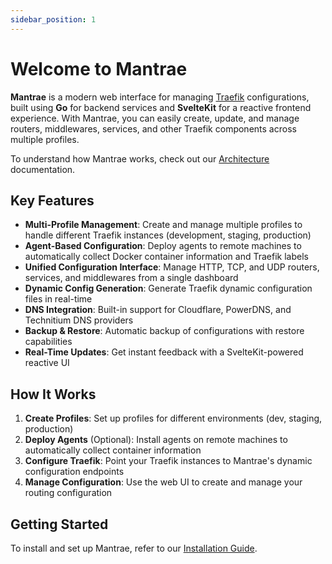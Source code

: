 ```yaml
---
sidebar_position: 1
---
```


# Welcome to Mantrae

**Mantrae** is a modern web interface for managing [Traefik](https://traefik.io/) configurations, built using **Go** for backend services and **SvelteKit** for a reactive frontend experience. With Mantrae, you can easily create, update, and manage routers, middlewares, services, and other Traefik components across multiple profiles.

To understand how Mantrae works, check out our [Architecture](./architecture) documentation.

## Key Features

- **Multi-Profile Management**: Create and manage multiple profiles to handle different Traefik instances (development, staging, production)
- **Agent-Based Configuration**: Deploy agents to remote machines to automatically collect Docker container information and Traefik labels
- **Unified Configuration Interface**: Manage HTTP, TCP, and UDP routers, services, and middlewares from a single dashboard
- **Dynamic Config Generation**: Generate Traefik dynamic configuration files in real-time
- **DNS Integration**: Built-in support for Cloudflare, PowerDNS, and Technitium DNS providers
- **Backup & Restore**: Automatic backup of configurations with restore capabilities
- **Real-Time Updates**: Get instant feedback with a SvelteKit-powered reactive UI

## How It Works

1. **Create Profiles**: Set up profiles for different environments (dev, staging, production)
2. **Deploy Agents** (Optional): Install agents on remote machines to automatically collect container information
3. **Configure Traefik**: Point your Traefik instances to Mantrae's dynamic configuration endpoints
4. **Manage Configuration**: Use the web UI to create and manage your routing configuration

## Getting Started

To install and set up Mantrae, refer to our [Installation Guide](./installation).